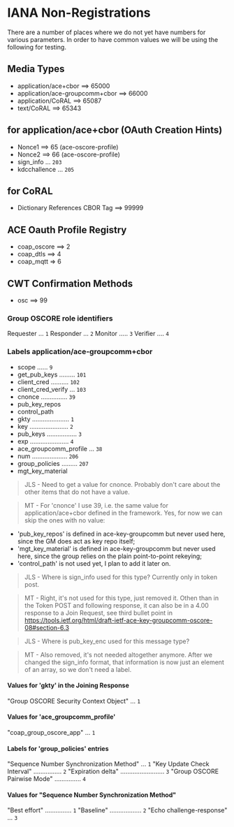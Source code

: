 # IANA Non-Registrations

There are a number of places where we do not yet have numbers for various parameters.
In order to have common values we will be using the following for testing.

## Media Types

* application/ace+cbor ==> 65000
* application/ace-groupcomm+cbor ==> 66000
* application/CoRAL ==> 65087
* text/CoRAL ==>  65343 

## for application/ace+cbor (OAuth Creation Hints)

* Nonce1 ==> 65  (ace-oscore-profile)
* Nonce2 ==> 66  (ace-oscore-profile)
* sign_info ... `203`
* kdcchallence ... `205`

## for CoRAL

* Dictionary References CBOR Tag ==> 99999


## ACE Oauth Profile Registry

* coap_oscore ==> 2
* coap_dtls ==> 4
* coap_mqtt => 6

## CWT Confirmation Methods

* osc ==> 99

### Group OSCORE role identifiers

Requester ... `1`
Responder ... `2`
Monitor ..... `3`
Verifier .... `4`

### Labels application/ace-groupcomm+cbor

* scope ...... `9`
* get_pub_keys ......... `101`
* client_cred .......... `102`
* client_cred_verify ... `103`
* cnonce ............... `39`
* pub_key_repos
* control_path
* gkty ..................... `1`
* key ...................... `2`
* pub_keys ................. `3`
* exp ...................... `4`
* ace_groupcomm_profile ... `38`
* num .................... `206`
* group_policies ......... `207`
* mgt_key_material

> JLS - Need to get a value for cnonce.  Probably don't care about the other items that do not have a value.

> MT - For 'cnonce' I use 39, i.e. the same value for application/ace+cbor defined in the framework. Yes, for now we can skip the ones with no value:
- 'pub_key_repos' is defined in ace-key-groupcomm but never used here, since the GM does act as key repo itself;
- 'mgt_key_material' is defined in ace-key-groupcomm but never used here, since the group relies on the plain point-to-point rekeying;
- 'control_path' is not used yet, I plan to add it later on.


> JLS - Where is sign_info used for this type?  Currently only in token post.

> MT - Right, it's not used for this type, just removed it. Othen than in the Token POST and following response, it can also be in a 4.00 response to a Join Request, see third bullet point in https://tools.ietf.org/html/draft-ietf-ace-key-groupcomm-oscore-08#section-6.3

> JLS - Where is pub_key_enc used for this message type?

> MT - Also removed, it's not needed altogether anymore. After we changed the sign_info format, that information is now just an element of an array, so we don't need a label.


#### Values for 'gkty' in the Joining Response

"Group OSCORE Security Context Object" ... `1`


#### Values for 'ace_groupcomm_profile'

"coap_group_oscore_app" ... `1`

#### Labels for 'group_policies' entries

"Sequence Number Synchronization Method" ... `1`
"Key Update Check Interval" ................ `2`
"Expiration delta" ......................... `3`
"Group OSCORE Pairwise Mode" ............... `4`

#### Values for "Sequence Number Synchronization Method"

"Best effort" ............... `1`
"Baseline" .................. `2`
"Echo challenge-response" ... `3`
